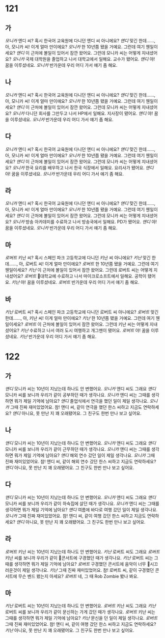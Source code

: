 # 121
## 가
*모니카* 앤디 씨? 혹시 한국어 교육원에 다니던 앤디 씨 아니에요?
*앤디* 맞긴 한데......, 아, 모니카 씨! 이게 얼마 만이에요?
*모니카* 한 10년쯤 됐을 거예요. 그런데 여기 웬일이세요?
*앤디* 이 근처에 볼일이 있어서 잠깐 왔어요. 그런데 모니카 씨는 어떻게 지내셨어요?
*모니카* 국제 대학원을 졸업하고 나서 대학교에서 일해요. 교수가 됐어요.
*앤디* 야! 꿈을 이루셨네요.
*모니카* 반가운데 우리 어디 가서 얘기 좀 해요.
## 나
*모니카* 앤디 씨? 혹시 한국어 교육원에 다니던 앤디 씨 아니에요?
*앤디* 맞긴 한데......, 아, 모니카 씨! 이게 얼마 만이에요?
*모니카* 한 10년쯤 됐을 거예요. 그런데 여기 웬일이세요?
*앤디* 이 근처에 볼일이 있어서 잠깐 왔어요. 그런데 모니카 씨는 어떻게 지내셨어요?
*모니카* 다니던 회사를 그만두고 나서 HP에서 일해요. 지사장이 됐어요.
*앤디* 야! 꿈을 이루셨네요.
*모니카* 반가운데 우리 어디 가서 얘기 좀 해요.
## 다
*모니카* 앤디 씨? 혹시 한국어 교육원에 다니던 앤디 씨 아니에요?
*앤디* 맞긴 한데......, 아, 모니카 씨! 이게 얼마 만이에요?
*모니카* 한 10년쯤 됐을 거예요. 그런데 여기 웬일이세요?
*앤디* 이 근처에 볼일이 있어서 잠깐 왔어요. 그런데 모니카 씨는 어떻게 지내셨어요?
*모니카* 한국 요리를 배우하고 나서 한국 식장에서 일해요. 요리사가 됐어요.
*앤디* 야! 꿈을 이루셨네요.
*모니카* 반가운데 우리 어디 가서 얘기 좀 해요.
## 라
*모니카* 앤디 씨? 혹시 한국어 교육원에 다니던 앤디 씨 아니에요?
*앤디* 맞긴 한데......, 아, 모니카 씨! 이게 얼마 만이에요?
*모니카* 한 10년쯤 됐을 거예요. 그런데 여기 웬일이세요?
*앤디* 이 근처에 볼일이 있어서 잠깐 왔어요. 그런데 모니카 씨는 어떻게 지내셨어요?
*모니카* 방송 아카데미를 수료하고 나서 방송국에서 일해요. PD가 됐어요.
*앤디* 야! 꿈을 이루셨네요.
*모니카* 반가운데 우리 어디 가서 얘기 좀 해요.
## 마
*로버트* 키난 씨? 혹시 스페인 파크 고등학교에 다니던 키난 씨 아니에요?
*키난* 맞긴 한데......, 아, 로버트 씨! 이게 얼마 만이에요?
*로버트* 한 10년쯤 됐을 거예요. 그런데 여기 웬일이세요?
*키난* 이 근처에 볼일이 있어서 잠깐 왔어요. 그런데 로버트 씨는 어떻게 지내셨어요?
*로버트* 대학교에 수료하고 나서 마이크로소프트에서 일해요. 공학이 됐어요.
*키난* 야! 꿈을 이루셨네요.
*로버트* 반가운데 우리 어디 가서 얘기 좀 해요.
## 바
*키난* 로버트 씨? 혹시 스페인 파크 고등학교에 다니던 로버트 씨 아니에요?
*로버트* 맞긴 한데......, 아, 키난 씨! 이게 얼마 만이에요?
*키난* 한 10년쯤 됐을 거예요. 그런데 여기 웬일이세요?
*로버트* 이 근처에 볼일이 있어서 잠깐 왔어요. 그런데 키난 씨는 어떻게 지내셨어요?
*키난* 수료하고 나서 여러 도시 여행하고 개그멘이 됐어요.
*로버트* 야! 꿈을 이루셨네요.
*키난* 반가운데 우리 어디 가서 얘기 좀 해요.
# 122
## 가
*앤디* 모니카 씨는 10년이 지났는데 하나도 안 변했어요.
*모니카* 앤디 씨도 그래요
*앤디* 모니카 씨를 보니까 우리가 같이 공부하던 때가 생각나요.
*모니카* 앤디 씨는 그때를 생각하면 뭐가 제일 기억에 남아요?
*앤디* 졸업식에서 연극을 했던 일이 제일 생각나요.
*모니카* 그때 진짜 재미있었어요. 참! 앤디 씨, 같이 연극을 했던 한스 씨하고 지금도 연락하세요?
*앤디* 아니요, 못 만난 지 꽤 오래됐어요. 그 친구도 한번 만나 보고 싶어요.
## 나
*앤디* 모니카 씨는 10년이 지났는데 하나도 안 변했어요.
*모니카* 앤디 씨도 그래요
*앤디* 모니카 씨를 보니까 우리가 같이 근무하던 때가 생각나요.
*모니카* 앤디 씨는 그때를 생각하면 뭐가 제일 기억에 남아요?
*앤디* 해외 연수 갔던 일이 제일 생각나요.
*모니카* 그때 진짜 재미있었어요. 참! 앤디 씨, 같이 해외 연수 갔던 한스 씨하고 지금도 연락하세요?
*앤디* 아니요, 못 만난 지 꽤 오래됐어요. 그 친구도 한번 만나 보고 싶어요.
## 다
*앤디* 모니카 씨는 10년이 지났는데 하나도 안 변했어요.
*모니카* 앤디 씨도 그래요
*앤디* 모니카 씨를 보니까 우리가 같이 하숙집에 살던 때가 생각나요.
*모니카* 앤디 씨는 그때를 생각하면 뭐가 제일 기억에 남아요?
*앤디* 여름에 바다로 여행 갔던 일이 제일 생각나요.
*모니카* 그때 진짜 재미있었어요. 참! 앤디 씨, 같이 여행 갔던 한스 씨하고 지금도 연락하세요?
*앤디* 아니요, 못 만난 지 꽤 오래됐어요. 그 친구도 한번 만나 보고 싶어요.
## 라
*로버트* 키난 씨는 10년이 지났는데 하나도 안 변했어요.
*키난* 로버트 씨도 그래요
*로버트* 키난 씨를 보니까 우리가 같이 콘서트에 구경했던 때가 생각나요.
*키난* 로버트 씨는 그때를 생각하면 뭐가 제일 기억에 남아요?
*로버트* 구경했던 콘서트에 음악이 너무 시끄러운것이 제일 생각나요.
*키난* 그때 진짜 재미있었어요. 참! 로버트 씨, 같이 구경했던 콘서트에 무슨 벤드 봤는지 아세요?
*로버트* 네, 그 때 Rob Zombie 봤나 봐요.
## 마
*키난* 로버트 씨는 10년이 지났는데 하나도 안 변했어요.
*로버트* 키난 씨도 그래요
*키난* 로버트 씨를 보니까 우리가 같이 문신하는 가게 갔던 때가 생각나요.
*로버트* 키난 씨는 그때를 생각하면 뭐가 제일 기억에 남아요?
*키난* 문신을 던 일이 제일 생각나요.
*로버트* 그때 진짜 재미있었어요. 참! 앤디 씨, 같이 여행 갔던 한스 씨하고 지금도 연락하세요?
*키난* 아니요, 못 만난 지 꽤 오래됐어요. 그 친구도 한번 만나 보고 싶어요.